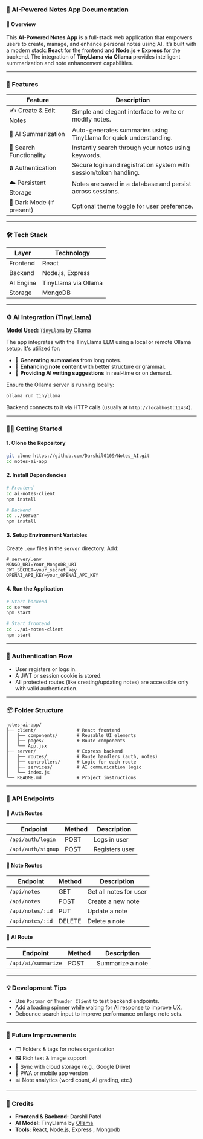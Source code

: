 ### 📘 AI-Powered Notes App Documentation

#### 🧠 Overview

This **AI-Powered Notes App** is a full-stack web application that empowers users to create, manage, and enhance personal notes using AI. It’s built with a modern stack: **React** for the frontend and **Node.js + Express** for the backend. The integration of **TinyLlama via Ollama** provides intelligent summarization and note enhancement capabilities.

---

### 🚀 Features

| Feature                   | Description                                                       |
| ------------------------- | ----------------------------------------------------------------- |
| ✍️ Create & Edit Notes    | Simple and elegant interface to write or modify notes.            |
| 🧠 AI Summarization       | Auto-generates summaries using TinyLlama for quick understanding. |
| 🔎 Search Functionality   | Instantly search through your notes using keywords.               |
| 🔒 Authentication         | Secure login and registration system with session/token handling. |
| ☁️ Persistent Storage     | Notes are saved in a database and persist across sessions.        |
| 🌙 Dark Mode (if present) | Optional theme toggle for user preference.                        |

---

### 🛠️ Tech Stack

| Layer      | Technology                                                         |
| ---------- | ------------------------------------------------------------------ |
| Frontend   | React                                               |
| Backend    | Node.js, Express                                                   |
| AI Engine  | TinyLlama via Ollama                                               |
| Storage    | MongoDB                      |


---

### ⚙️ AI Integration (TinyLlama)

**Model Used:** [`TinyLlama` by Ollama](https://ollama.com/library/tinyllama)

The app integrates with the TinyLlama LLM using a local or remote Ollama setup. It's utilized for:

* 🔹 **Generating summaries** from long notes.
* 🔹 **Enhancing note content** with better structure or grammar.
* 🔹 **Providing AI writing suggestions** in real-time or on demand.

Ensure the Ollama server is running locally:

```bash
ollama run tinyllama
```

Backend connects to it via HTTP calls (usually at `http://localhost:11434`).

---

### 🧑‍💻 Getting Started

#### 1. Clone the Repository

```bash
git clone https://github.com/Darshil0109/Notes_AI.git
cd notes-ai-app
```

#### 2. Install Dependencies

```bash
# Frontend
cd ai-notes-client
npm install

# Backend
cd ../server
npm install
```

#### 3. Setup Environment Variables

Create `.env` files in the `server` directory. Add:

```
# server/.env
MONGO_URI=Your_MongoDB_URI
JWT_SECRET=your_secret_key
OPENAI_API_KEY=your_OPENAI_API_KEY
```

#### 4. Run the Application

```bash
# Start backend
cd server
npm start

# Start frontend
cd ../ai-notes-client
npm start
```

---

### 🔐 Authentication Flow

* User registers or logs in.
* A JWT or session cookie is stored.
* All protected routes (like creating/updating notes) are accessible only with valid authentication.

---

### 📦 Folder Structure

```
notes-ai-app/
├── client/               # React frontend
│   ├── components/       # Reusable UI elements
│   ├── pages/            # Route components
│   └── App.jsx
├── server/               # Express backend
│   ├── routes/           # Route handlers (auth, notes)
│   ├── controllers/      # Logic for each route
│   ├── services/         # AI communication logic
│   └── index.js
└── README.md             # Project instructions
```

---

### 📡 API Endpoints

#### 🔐 Auth Routes

| Endpoint           | Method | Description    |
| ------------------ | ------ | -------------- |
| `/api/auth/login`  | POST   | Logs in user   |
| `/api/auth/signup` | POST   | Registers user |

#### 📝 Note Routes

| Endpoint         | Method | Description            |
| ---------------- | ------ | ---------------------- |
| `/api/notes`     | GET    | Get all notes for user |
| `/api/notes`     | POST   | Create a new note      |
| `/api/notes/:id` | PUT    | Update a note          |
| `/api/notes/:id` | DELETE | Delete a note          |

#### 🧠 AI Route

| Endpoint            | Method | Description      |
| ------------------- | ------ | ---------------- |
| `/api/ai/summarize` | POST   | Summarize a note |

---

### 💡 Development Tips

* Use `Postman` or `Thunder Client` to test backend endpoints.
* Add a loading spinner while waiting for AI response to improve UX.
* Debounce search input to improve performance on large note sets.

---

### 🧪 Future Improvements

* 🗂️ Folders & tags for notes organization
* 🖼️ Rich text & image support
* 🔄 Sync with cloud storage (e.g., Google Drive)
* 📱 PWA or mobile app version
* 📊 Note analytics (word count, AI grading, etc.)

---

### 🙌 Credits

* **Frontend & Backend:** Darshil Patel
* **AI Model:** TinyLlama by [Ollama](https://ollama.com)
* **Tools:** React, Node.js, Express , Mongodb


